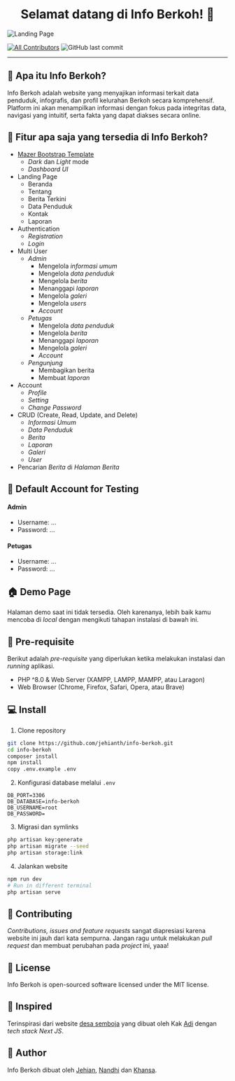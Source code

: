 <h1 align="center">Selamat datang di Info Berkoh! 👋</h1>

![Landing Page](https://github.com/jehianth/info-berkoh/blob/main/public/images/homepage.png?raw=true)

[![All Contributors](https://img.shields.io/github/contributors/jehianth/info-berkoh)](https://github.com/jehianth/info-berkoh/graphs/contributors)
![GitHub last commit](https://img.shields.io/github/last-commit/jehianth/info-berkoh)

---

<h2 id="tentang">🤔 Apa itu Info Berkoh?</h2>

Info Berkoh adalah website yang menyajikan informasi terkait data penduduk, infografis, dan profil kelurahan Berkoh secara komprehensif. Platform ini akan menampilkan informasi dengan fokus pada integritas data, navigasi yang intuitif, serta fakta yang dapat diakses secara online.

<h2 id="fitur">🤨 Fitur apa saja yang tersedia di Info Berkoh?</h2>

-   [Mazer Bootstrap Template](https://github.com/zuramai/mazer)
    -   <i>Dark</i> dan <i>Light</i> mode
    -   <i>Dashboard UI</i>
-   Landing Page
    -   Beranda
    -   Tentang
    -   Berita Terkini
    -   Data Penduduk
    -   Kontak
    -   Laporan
-   Authentication
    -   <i>Registration</i>
    -   <i>Login</i>
-   Multi User
    -   <i>Admin</i>
        -   Mengelola <i>informasi umum</i>
        -   Mengelola <i>data penduduk</i>
        -   Mengelola <i>berita</i>
        -   Menanggapi <i>laporan</i>
        -   Mengelola <i>galeri</i>
        -   Mengelola <i>users</i>
        -   <i>Account</i>
    -   <i>Petugas</i>
        -   Mengelola <i>data penduduk</i>
        -   Mengelola <i>berita</i>
        -   Menanggapi <i>laporan</i>
        -   Mengelola <i>galeri</i>
        -   <i>Account</i>
    -   <i>Pengunjung</i>
        -   Membagikan berita
        -   Membuat <i>laporan</i>
-   Account
    -   <i>Profile</i>
    -   <i>Setting</i>
    -   <i>Change Password</i>
-   CRUD (Create, Read, Update, and Delete)
    -   <i>Informasi Umum</i>
    -   <i>Data Penduduk</i>
    -   <i>Berita</i>
    -   <i>Laporan</i>
    -   <i>Galeri</i>
    -   <i>User</i>
-   Pencarian <i>Berita</i> di <i>Halaman Berita</i>

<h2 id="testing-account">👤 Default Account for Testing</h2>

#### Admin

-   Username: ...
-   Password: ...

#### Petugas

-   Username: ...
-   Password: ...

<h2 id="demo">🏠 Demo Page</h2>

<p>Halaman demo saat ini tidak tersedia. Oleh karenanya, lebih baik kamu mencoba di <i>local</i> dengan mengikuti tahapan instalasi di bawah ini.</p>

<h2 id="syarat">💾 Pre-requisite</h2>

<p>Berikut adalah <i>pre-requisite</i> yang diperlukan ketika melakukan instalasi dan <i>running</i> aplikasi.</p>

-   PHP ^8.0 & Web Server (XAMPP, LAMPP, MAMPP, atau Laragon)
-   Web Browser (Chrome, Firefox, Safari, Opera, atau Brave)

<h2 id="download">💻 Install</h2>

1. Clone repository

```bash
git clone https://github.com/jehianth/info-berkoh.git
cd info-berkoh
composer install
npm install
copy .env.example .env
```

2. Konfigurasi database melalui `.env`

```
DB_PORT=3306
DB_DATABASE=info-berkoh
DB_USERNAME=root
DB_PASSWORD=
```

3. Migrasi dan symlinks

```bash
php artisan key:generate
php artisan migrate --seed
php artisan storage:link
```

4. Jalankan website

```bash
npm run dev
# Run in different terminal
php artisan serve
```

<h2 id="kontribusi">🤝 Contributing</h2>

<p>
<i>Contributions, issues and feature requests</i> sangat diapresiasi karena website ini jauh dari kata sempurna. Jangan ragu untuk melakukan <i>pull request</i> dan membuat perubahan pada <i>project</i> ini, yaaa!
</p>

<h2 id="lisensi">📝 License</h2>

<p>Info Berkoh is open-sourced software licensed under the MIT license.</p>

<h2 id="inspired">👀 Inspired</h2>

<p>Terinspirasi dari website <a href="https://github.com/hradiluhung/desa-semboja">desa semboja</a> yang dibuat oleh Kak <a href="https://github.com/hradiluhung/desa-semboja">Adi</a> dengan <i>tech stack Next JS</i>.</p>

<h2 id="pembuat">🧍 Author</h2>

<p>Info Berkoh dibuat oleh <a href="https://github.com/jehianth">Jehian</a>, <a href="https://github.com/MutiaNandhika">Nandhi</a> dan <a href="https://github.com/khansakhalda">Khansa</a>.</p>